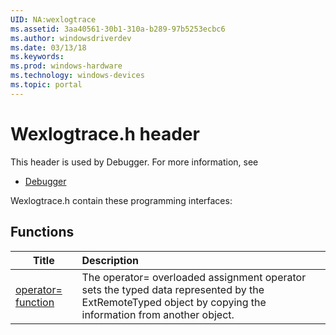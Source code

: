 ```yaml
---
UID: NA:wexlogtrace
ms.assetid: 3aa40561-30b1-310a-b289-97b5253ecbc6
ms.author: windowsdriverdev
ms.date: 03/13/18
ms.keywords: 
ms.prod: windows-hardware
ms.technology: windows-devices
ms.topic: portal
---
```


# Wexlogtrace.h header



This header is used by Debugger. For more information, see
- [Debugger](../_debugger/index.md)

Wexlogtrace.h contain these programming interfaces:


## Functions

| Title   | Description   |
| ---- |:---- |
| [operator= function](nf-wexlogtrace-operator=.md) | The operator= overloaded assignment operator sets the typed data represented by the ExtRemoteTyped object by copying the information from another object. |
